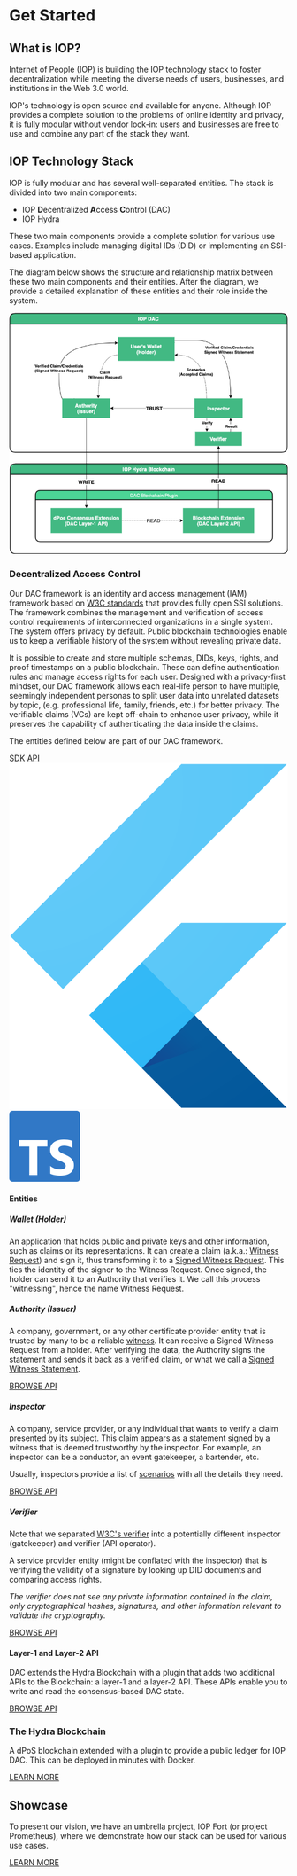 # Get Started

## What is IOP?

Internet of People (IOP) is building the IOP technology stack to foster decentralization while meeting the diverse needs of users, businesses, and institutions in the Web 3.0 world.

IOP's technology is open source and available for anyone. Although IOP provides a complete solution to the problems of online identity and privacy, it is fully modular without vendor lock-in: users and businesses are free to use and combine any part of the stack they want.

## IOP Technology Stack

IOP is fully modular and has several well-separated entities. The stack is divided into two main components:

- IOP **D**ecentralized **A**ccess **C**ontrol (DAC)
- IOP Hydra

These two main components provide a complete solution for various use cases. Examples include managing digital IDs (DID) or implementing an SSI-based application.

The diagram below shows the structure and relationship matrix between these two main components and their entities. After the diagram, we provide a detailed explanation of these entities and their role inside the system.

<img src="/assets/SSI_flow.png" class="d-block mx-auto">

### Decentralized Access Control

Our DAC framework is an identity and access management (IAM) framework based on [W3C standards](https://w3c.github.io/did-core) that provides fully open SSI solutions. The framework combines the management and verification of access control requirements of interconnected organizations in a single system. The system offers privacy by default. Public blockchain technologies enable us to keep a verifiable history of the system without revealing private data. 

It is possible to create and store multiple schemas, DIDs, keys, rights, and proof timestamps on a public blockchain. These can define authentication rules and manage access rights for each user. Designed with a privacy-first mindset, our DAC framework allows each real-life person to have multiple, seemingly independent personas to split user data into unrelated datasets by topic, (e.g. professional life, family, friends, etc.) for better privacy. The verifiable claims (VCs) are kept off-chain to enhance user privacy, while it preserves the capability of authenticating the data inside the claims.

The entities defined below are part of our DAC framework.

<div class="mb-4">
    <a href="/#/sdk/dac" class="btn btn-sm btn-outline-primary mr-1">SDK</a>
    <a href="/#/sdk/dac" class="btn btn-sm btn-outline-primary">API</a>
    <img src="/assets/flutter_square_logo.png" class="tech-logo ml-2" title="Supports Flutter/Dart">
    <img src="/assets/ts_square_logo.png" class="tech-logo ml-3" title="Supports Typescript">
</div>

#### Entities

##### Wallet (Holder)

An application that holds public and private keys and other information, such as claims or its representations. It can create a claim (a.k.a.: [Witness Request](/glossary?id=witness-request)) and sign it, thus transforming it to a [Signed Witness Request](/glossary?id=signed-witness-request). This ties the identity of the signer to the Witness Request. Once signed, the holder can send it to an Authority that verifies it. We call this process "witnessing", hence the name Witness Request.

##### Authority (Issuer)

A company, government, or any other certificate provider entity that is trusted by many to be a reliable [witness](/glossary?id=witness). It can receive a Signed Witness Request from a holder. After verifying the data, the Authority signs the statement and sends it back as a verified claim, or what we call a [Signed Witness Statement](/glossary?id=signed-witness-statement).

<a href="/#/api/authority_api" class="btn btn-sm btn-outline-primary mt-auto mb-2">BROWSE API</a>

##### Inspector

A company,  service provider, or any individual that wants to verify a claim presented by its subject. This claim appears as a statement signed by a witness that is deemed trustworthy by the inspector. For example, an inspector can be a conductor, an event gatekeeper, a bartender, etc.

Usually, inspectors provide a list of [scenarios](/glossary?id=scenario) with all the details they need.

<a href="/#/api/inspector_api" class="btn btn-sm btn-outline-primary mt-auto mb-2">BROWSE API</a>

##### Verifier

Note that we separated [W3C's verifier](https://w3c.github.io/vc-data-model/#dfn-verifier) into a potentially different inspector (gatekeeper) and verifier (API operator).

A service provider entity (might be conflated with the inspector) that is verifying the validity of a signature by looking up DID documents and comparing access rights.

*The verifier does not see any private information contained in the claim, only cryptographical hashes, signatures, and other information relevant to validate the cryptography.*

<a href="/#/api/verifier_api" class="btn btn-sm btn-outline-primary mt-auto mb-2">BROWSE API</a>

#### Layer-1 and Layer-2 API

DAC extends the Hydra Blockchain with a plugin that adds two additional APIs to the Blockchain: a layer-1 and a layer-2 API. These APIs enable you to write and read the consensus-based DAC state.

<a href="/#/api/api" class="btn btn-sm btn-outline-primary mt-auto mb-2">BROWSE API</a>

### The Hydra Blockchain

A dPoS blockchain extended with a plugin to provide a public ledger for IOP DAC. This can be deployed in minutes with Docker.

<a href="/#/hydra" class="btn btn-sm btn-outline-primary">LEARN MORE</a>

## Showcase

To present our vision, we have an umbrella project, IOP Fort (or project Prometheus), where we demonstrate how our stack can be used for various use cases.

<a href="/#/fort" class="btn btn-sm btn-outline-primary mt-auto mb-2">LEARN MORE</a>
